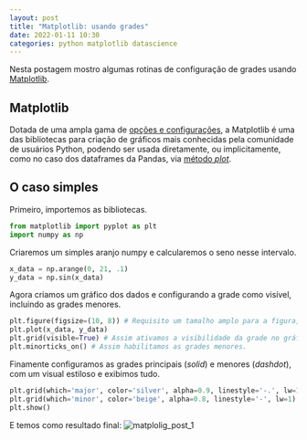 ```yaml
---
layout: post
title: "Matplotlib: usando grades"
date: 2022-01-11 10:30
categories: python matplotlib datascience
---
```


Nesta postagem mostro algumas rotinas de configuração de grades usando [Matplotlib][matplotlib].
## Matplotlib
Dotada de uma ampla gama de [opções e configurações][matplotlib_gal], a Matplotlib é uma das bibliotecas para criação de gráficos mais conhecidas pela comunidade de usuários Python, podendo ser usada diretamente, ou implicitamente, como no caso dos dataframes da Pandas, via [método *plot*][pandas_plot].  
## O caso simples
Primeiro, importemos as bibliotecas.

```python
from matplotlib import pyplot as plt
import numpy as np
```
Criaremos um simples aranjo numpy e calcularemos o seno nesse intervalo.
```python
x_data = np.arange(0, 21, .1)
y_data = np.sin(x_data)
```
Agora criamos um gráfico dos dados e configurando a grade como visível, incluindo as grades menores.
```python
plt.figure(figsize=(10, 8)) # Requisito um tamalho amplo para a figura, bom para resoluções largas.
plt.plot(x_data, y_data)
plt.grid(visible=True) # Assim ativamos a visibilidade da grade no gráfico.
plt.minorticks_on() # Assim habilitamos as grades menores.
```

Finamente configuramos as grades principais (_solid_) e menores (_dashdot_), com um visual estiloso e exibimos tudo.
```python
plt.grid(which='major', color='silver', alpha=0.9, linestyle='-.', lw=1.5)
plt.grid(which='minor', color='beige', alpha=0.8, linestyle='-', lw=1)
plt.show()
```
E temos como resultado final:
![matplolig_post_1](https://user-images.githubusercontent.com/368771/151663464-869b5d58-bcf5-49d5-9e85-ad4badf561ee.png)


[matplotlib]: https://matplotlib.org/
[matplotlib_gal]: https://matplotlib.org/stable/gallery/index.html
[matplotlib_colors]: https://matplotlib.org/stable/gallery/color/named_colors.html
[pandas_plot]: https://pandas.pydata.org/docs/reference/api/pandas.DataFrame.plot.html

